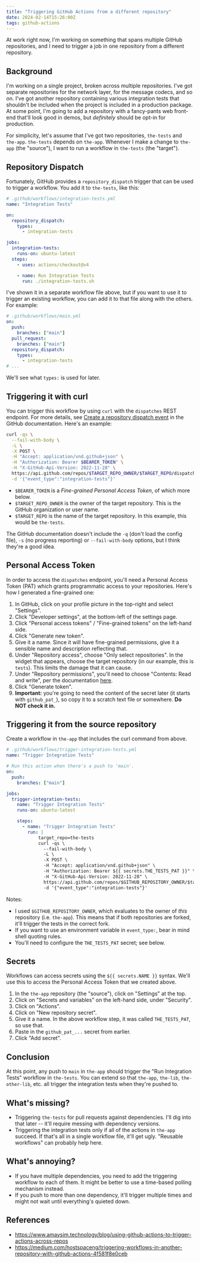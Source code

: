 ```yaml
---
title: "Triggering GitHub Actions from a different repository"
date: 2024-02-14T15:26:00Z
tags: github-actions
---
```


At work right now, I'm working on something that spans multiple GitHub repositories, and I need to trigger a job in one
repository from a different repository.

## Background

I'm working on a single project, broken across multiple repositories. I've got separate repositories for the network
layer, for the message codecs, and so on. I've got another repository containing various integration tests that
shouldn't be included when the project is included in a production package. At some point, I'm going to add a repository
with a fancy-pants web front-end that'll look good in demos, but _definitely_ should be opt-in for production.

For simplicity, let's assume that I've got two repositories, `the-tests` and `the-app`. `the-tests` depends on
`the-app`. Whenever I make a change to `the-app` (the "source"), I want to run a workflow in `the-tests` (the "target").

## Repository Dispatch

Fortunately, GitHub provides a `repository_dispatch` trigger that can be used to trigger a workflow. You add it to
`the-tests`, like this:

```yaml
# .github/workflows/integration-tests.yml
name: "Integration Tests"

on:
  repository_dispatch:
    types:
      - integration-tests

jobs:
  integration-tests:
    runs-on: ubuntu-latest
  steps:
    - uses: actions/checkout@v4

    - name: Run Integration Tests
      run: ./integration-tests.sh
```

I've shown it in a separate workflow file above, but if you want to use it to trigger an existing workflow, you can add
it to that file along with the others. For example:

```yaml
# .github/workflows/main.yml
on:
  push:
    branches: ["main"]
  pull_request:
    branches: ["main"]
  repository_dispatch:
    types:
      - integration-tests
# ...
```

We'll see what `types:` is used for later.

## Triggering it with curl

You can trigger this workflow by using `curl` with the `dispatches` REST endpoint. For more details, see [Create a
repository dispatch
event](https://docs.github.com/en/rest/repos/repos?apiVersion=2022-11-28#create-a-repository-dispatch-event) in the
GitHub documentation. Here's an example:

```sh
curl -qs \
  --fail-with-body \
  -L \
  -X POST \
  -H "Accept: application/vnd.github+json" \
  -H "Authorization: Bearer $BEARER_TOKEN" \
  -H "X-GitHub-Api-Version: 2022-11-28" \
  https://api.github.com/repos/$TARGET_REPO_OWNER/$TARGET_REPO/dispatches \
  -d '{"event_type":"integration-tests"}'
```

- `$BEARER_TOKEN` is a _Fine-grained Personal Access Token_, of which more below.
- `$TARGET_REPO_OWNER` is the owner of the target repository. This is the GitHub organization or user name.
- `$TARGET_REPO` is the name of the target repository. In this example, this would be `the-tests`.

The GitHub documentation doesn't include the `-q` (don't load the config file), `-s` (no progress reporting) or
`--fail-with-body` options, but I think they're a good idea.

## Personal Access Token

In order to access the `dispatches` endpoint, you'll need a Personal Access Token (PAT) which grants programmatic access
to your repositories. Here's how I generated a fine-grained one:

1. In GitHub, click on your profile picture in the top-right and select "Settings".
2. Click "Developer settings", at the bottom-left of the settings page.
3. Click "Personal access tokens" / "Fine-grained tokens" on the left-hand side.
4. Click "Generate new token".
5. Give it a name. Since it will have fine-grained permissions, give it a sensible name and description reflecting that.
6. Under "Repository access", choose "Only select repositories". In the widget that appears, choose the target
   repository (in our example, this is `tests`). This limits the damage that it can cause.
7. Under "Repository permissions", you'll need to choose "Contents: Read and write", per the documentation
   [here](https://docs.github.com/en/rest/authentication/permissions-required-for-fine-grained-personal-access-tokens?apiVersion=2022-11-28#repository-permissions-for-contents).
8. Click "Generate token".
8. **Important:** you're going to need the content of the secret later (it starts with `github_pat_`), so copy it to a
   scratch text file or somewhere. **Do NOT check it in.**

## Triggering it from the source repository

Create a workflow in `the-app` that includes the curl command from above.

```yaml
# .github/workflows/trigger-integration-tests.yml
name: "Trigger Integration Tests"

# Run this action when there's a push to 'main'.
on:
  push:
    branches: ["main"]

jobs:
  trigger-integration-tests:
    name: "Trigger Integration Tests"
    runs-on: ubuntu-latest

    steps:
      - name: "Trigger Integration Tests"
        run: |
            target_repo=the-tests
            curl -qs \
              --fail-with-body \
              -L \
              -X POST \
              -H "Accept: application/vnd.github+json" \
              -H "Authorization: Bearer ${{ secrets.THE_TESTS_PAT }}" \
              -H "X-GitHub-Api-Version: 2022-11-28" \
              https://api.github.com/repos/$GITHUB_REPOSITORY_OWNER/$target_repo/dispatches \
              -d '{"event_type":"integration-tests"}'
```

Notes:
- I used `$GITHUB_REPOSITORY_OWNER`, which evaluates to the owner of _this_ repository (i.e. `the-app`). This means that
  if both repositories are forked, it'll trigger the tests in the correct fork.
- If you want to use an environment variable in `event_type:`, bear in mind shell quoting rules.
- You'll need to configure the `THE_TESTS_PAT` secret; see below.

## Secrets

Workflows can access secrets using the `${{ secrets.NAME }}` syntax. We'll use this to access the Personal Access Token
that we created above.

1. In the `the-app` repository (the "source"), click on "Settings" at the top.
2. Click on "Secrets and variables" on the left-hand side, under "Security".
3. Click on "Actions".
4. Click on "New repository secret".
5. Give it a name. In the above workflow step, it was called `THE_TESTS_PAT`, so use that.
6. Paste in the `github_pat_...` secret from earlier.
7. Click "Add secret".

## Conclusion

At this point, any push to `main` in `the-app` should trigger the "Run Integration Tests" workflow in `the-tests`. You
can extend so that `the-app`, `the-lib`, `the-other-lib`, etc. all trigger the integration tests when they're pushed to.

## What's missing?

- Triggering `the-tests` for pull requests against dependencies. I'll dig into that later -- it'll require messing with
  dependency versions.
- Triggering the integration tests only if all of the actions in `the-app` succeed. If that's all in a single workflow
  file, it'll get ugly. "Reusable workflows" can probably help here.

## What's annoying?

- If you have multiple dependencies, you need to add the triggering workflow to each of them. It might be better to use
  a time-based polling mechanism instead.
- If you push to more than one dependency, it'll trigger multiple times and might not wait until everything's quieted
  down.

## References

- <https://www.amaysim.technology/blog/using-github-actions-to-trigger-actions-across-repos>
- <https://medium.com/hostspaceng/triggering-workflows-in-another-repository-with-github-actions-4f581f8e0ceb>
